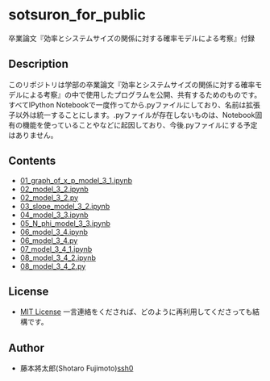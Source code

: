 # sotsuron_for_public
卒業論文『効率とシステムサイズの関係に対する確率モデルによる考察』付録

## Description

このリポジトリは学部の卒業論文『効率とシステムサイズの関係に対する確率モデルによる考察』の中で使用したプログラムを公開、共有するためのものです。すべてIPython Notebookで一度作ってから.pyファイルにしており、名前は拡張子以外は統一することにします。.pyファイルが存在しないものは、Notebook固有の機能を使っていることやなどに起因しており、今後.pyファイルにする予定はありません。

## Contents

- [01_graph_of_x_p_model_3_1.ipynb](01_graph_of_x_p_model_3_1.ipynb)
- [02_model_3_2.ipynb](02_model_3_2.ipynb)
- [02_model_3_2.py](02_model_3_2.py)
- [03_slope_model_3_2.ipynb](03_slope_model_3_2.ipynb)
- [04_model_3_3.ipynb](04_model_3_3.ipynb)
- [05_N_phi_model_3_3.ipynb](05_N_phi_model_3_3.ipynb)
- [06_model_3_4.ipynb](06_model_3_4.ipynb)
- [06_model_3_4.py](06_model_3_4.py)
- [07_model_3_4_1.ipynb](07_model_3_4_1.ipynb)
- [08_model_3_4_2.ipynb](08_model_3_4_2.ipynb)
- [08_model_3_4_2.py](08_model_3_4_2.py)

## License
- [MIT License](https://ja.wikipedia.org/wiki/MIT_License)
    一言連絡をくだされば、どのように再利用してくださっても結構です。

## Author
- 藤本將太郎(Shotaro Fujimoto)[ssh0](https://github.com/ssh0)
